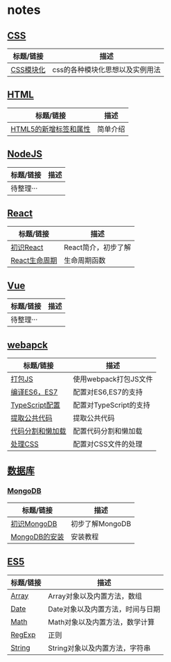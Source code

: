 # notes

## [CSS](./CSS)

|            标题/链接            |              描述               |
| :-----------------------------: | :-----------------------------: |
| [CSS模块化](./CSS/CSS模块化.md) | css的各种模块化思想以及实例用法 |

## [HTML](./HTML)

| 标题/链接                                                | 描述     |
| -------------------------------------------------------- | -------- |
| [HTML5的新增标签和属性](./HTML/HTML5的新增标签和属性.md) | 简单介绍 |



## [NodeJS](./NodeJS)
| 标题/链接 | 描述 |
| --------- | ---- |
| 待整理··· |      |




## [React](./react)
| 标题/链接                                 | 描述                |
| ----------------------------------------- | ------------------- |
| [初识React](./react/react.md)             | React简介，初步了解 |
| [React生命周期](./react/react生命周期.md) | 生命周期函数        |



## [Vue](./Vue)
| 标题/链接 | 描述 |
| --------- | ---- |
| 待整理··· |      |




## [webapck](./webpack学习笔记)

| 标题/链接                                                    | 描述                   |
| ------------------------------------------------------------ | ---------------------- |
| [打包JS](./webpack学习笔记/3-2-打包js/打包JS.md)             | 使用webpack打包JS文件  |
| [编译ES6，ES7](./webpack学习笔记/3-3-编译ES6-7/编译ES6-7.md) | 配置对ES6,ES7的支持    |
| [TypeScript配置](./webpack学习笔记/3-4-TypeScript配置/Typescript配置.md) | 配置对TypeScript的支持 |
| [提取公共代码](./webpack学习笔记/3-5提取公共代码/提取公共代码.md) | 提取公共代码           |
| [代码分割和懒加载](./webpack学习笔记/3-6代码分割和懒加载/代码分割和懒加载.md) | 配置代码分割和懒加载   |
| [处理CSS](./webpack学习笔记/3-9处理CSS/处理CSS.md)           | 配置对CSS文件的处理    |




## [数据库](./数据库)
### [MongoDB](./数据库/MongoDB)

| 标题/链接                                          | 描述            |
| -------------------------------------------------- | --------------- |
| [初识MongoDB](./数据库/MongoDB/初识MongoDB.md)     | 初步了解MongoDB |
| [MongoDB的安装](./数据库/MongoDB/MongoDB的安装.md) | 安装教程        |



## [ES5](./ES5)
| 标题/链接                 | 描述                             |
| ------------------------- | -------------------------------- |
| [Array](./ES5/Array.md)   | Array对象以及内置方法，数组      |
| [Date](./ES5/Date.md)     | Date对象以及内置方法，时间与日期 |
| [Math](./ES5/Math.md)     | Math对象以及内置方法，数学计算   |
| [RegExp](./ES5/RegExp.md) | 正则                             |
| [String](./ES5/String.md) | String对象以及内置方法，字符串   |


